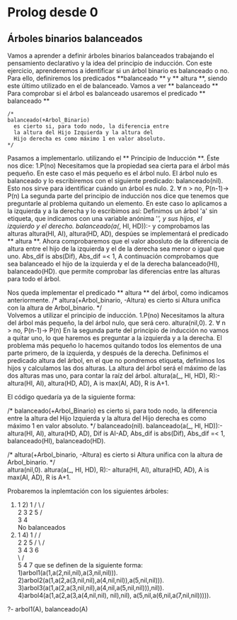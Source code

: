 # Prolog desde 0
## Árboles binarios balanceados
Vamos a aprender a definir árboles binarios balanceados trabajando el pensamiento declarativo y la idea del principio de inducción. 
Con este ejercicio, aprenderemos a identificar si un árbol binario es balanceado o no. 
Para ello, definiremos los predicados **balanceado ** y ** altura **, siendo este último utilizado en el de balanceado.
Vamos a ver ** balanceado **
Para comprobar si el árbol es balanceado usaremos el predicado ** balanceado **
```
/*
balanceado(+Arbol_Binario)
  es cierto si, para todo nodo, la diferencia entre
  la altura del Hijo Izquierda y la altura del 
  Hijo derecha es como máximo 1 en valor absoluto.
*/
```
Pasamos a implementarlo. utilizando el ** Principio de Inducción **. Éste nos dice:
1.P(no) 
Necesitamos que la propiedad sea cierta para el árbol más pequeño. En este caso el más pequeño es el árbol nulo. 
El árbol nulo es balanceado y lo escribiremos con el siguiente predicado:
balanceado(nil).
Esto nos sirve para identificar cuándo un árbol es nulo.
2. ∀ n > no, P(n-1)-> P(n)
La segunda parte del principio de inducción nos dice que tenemos que preguntarle al problema quitando un elemento. 
En este caso lo aplicamos a la izquierda y a la derecha y lo escribimos así:
Definimos un árbol 'a' sin etiqueta, que indicamos con una variable anónima '_', y sus hijos, el izquierdo y el derecho.
  balanceado(a(_, HI, HD)):-
y comprobamos las alturas
  altura(HI, AI),
  altura(HD, AD),
despúes se implementará el predicado ** altura **.
Ahora comprobaremos que el valor abosluto de la diferencia de altura entre el hijo de la izquierda
y el de la derecha sea menor o igual que uno.
Abs_dif is abs(Dif),
  Abs_dif =< 1,
A continuación comprobamos que sea balanceado el hijo de la izquierda y el de la derecha
  balanceado(HI),
  balanceado(HD).
que permite comprobar las diferencias entre las alturas para todo el árbol.

Nos queda implementar el predicado ** altura ** del árbol, como indicamos anteriormente.
/* altura(+Arbol_binario, -Altura)
      es cierto si Altura unifica con la
   altura de Arbol_binario.
*/  
Volvemos a utilizar el principio de inducción.
1.P(no) 
Necesitamos la altura del árbol más pequeño, la del árbol nulo, que será cero.
altura(nil,0).
2. ∀ n > no, P(n-1)-> P(n)
En la segunda parte del principio de inducción no vamos a quitar uno, lo que haremos es preguntar a la izquierda y a la derecha.
El problema más pequeño lo hacemos quitando todos los elementos de una parte primero, de la izquierda, y después de la derecha.
Definimos el predicado altura del árbol, en el que no pondremos etiqueta, definimos los hijos y calculamos las dos alturas. La altura del árbol será el máximo de las dos alturas 
mas uno, para contar la raíz del árbol. 
  altura(a(_, HI, HD), R):-
  altura(HI, AI),
  altura(HD, AD),
  A is max(AI, AD),
  R is A+1.

El código quedaría ya de la siguiente forma:

/*
balanceado(+Arbol_Binario)
  es cierto si, para todo nodo, la diferencia entre
  la altura del Hijo Izquierda y la altura del 
  Hijo derecha es como máximo 1 en valor absoluto.
*/
balanceado(nil).
balanceado(a(_, HI, HD)):-
  altura(HI, AI),
  altura(HD, AD),
  Dif is AI-AD,
  Abs_dif is abs(Dif),
  Abs_dif =< 1,
  balanceado(HI),
  balanceado(HD).

/* altura(+Arbol_binario, -Altura)
      es cierto si Altura unifica con la
   altura de Arbol_binario.
*/  
altura(nil,0).
altura(a(_, HI, HD), R):-
  altura(HI, AI),
  altura(HD, AD),
  A is max(AI, AD),
  R is A+1.
  
Probaremos la inplemtación con los siguientes árboles:

   1) 1         2) 1
     / \          / \
    2   3	 2   5
                / \
	       3   4 	
No balanceados
   3) 1         4) 1
     /            / \
    2    	 2   5
   / \          /     \
  3   4        3       6  
       \      /         \
        5    4           7
que se definen de la siguiente forma:
1)arbol1(a(1,a(2,nil,nil),a(3,nil,nil))).  
2)arbol2(a(1,a(2,a(3,nil,nil),a(4,nil,nil)),a(5,nil,nil))).
3)arbol3(a(1,a(2,a(3,nil,nil),a(4,nil,a(5,nil,nil))),nil)).
4)arbol4(a(1,a(2,a(3,a(4,nil,nil), nil),nil), a(5,nil,a(6,nil,a(7,nil,nil))))).

?- arbol1(A), balanceado(A)


 